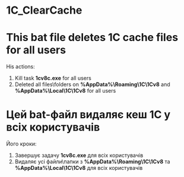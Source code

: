 # 1C_ClearCache

# This bat file deletes 1C cache files for all users

His actions:

1. Kill task **1cv8c.exe** for all users
2. Deleted all files\folders on **%AppData%\Roaming\1C\1Cv8** and **%AppData%\Local\1C\1Cv8** for all users

# Цей bat-файл видаляє кеш 1С у всіх користувачів

Його кроки:

1. Завершує задачу **1cv8c.exe** для всіх користувачів
2. Видаляє усі файли\папки з **%AppData%\Roaming\1C\1Cv8** та **%AppData%\Local\1C\1Cv8** для всіх користувачів

